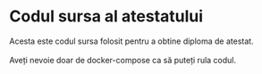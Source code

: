 # Codul sursa al atestatului
Acesta este codul sursa folosit pentru a obtine diploma de atestat.
\
\
Aveți nevoie doar de docker-compose ca să puteți rula codul.
